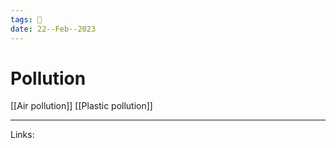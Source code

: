 ```yaml
---
tags: 🌱
date: 22--Feb--2023
---
```


# Pollution

[[Air pollution]]
[[Plastic pollution]]

---
Links: 